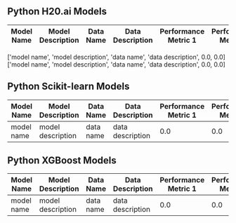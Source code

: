 ## Python H20.ai Models
Model Name | Model Description | Data Name | Data Description | Performance Metric 1 | Performance Metric 2
--- | --- | --- | --- | --- | ---
['model name', 'model description', 'data name', 'data description', 0.0, 0.0]['model name', 'model description', 'data name', 'data description', 0.0, 0.0]

## Python Scikit-learn Models
Model Name | Model Description | Data Name | Data Description | Performance Metric 1 | Performance Metric 2
--- | --- | --- | --- | --- | ---
model name | model description | data name | data description | 0.0 | 0.0

## Python XGBoost Models
Model Name | Model Description | Data Name | Data Description | Performance Metric 1 | Performance Metric 2
--- | --- | --- | --- | --- | ---
model name | model description | data name | data description | 0.0 | 0.0


